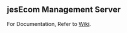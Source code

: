 ## jesEcom Management Server

For Documentation, Refer to [Wiki](https://github.com/Viveckh/jesEcom/wiki).